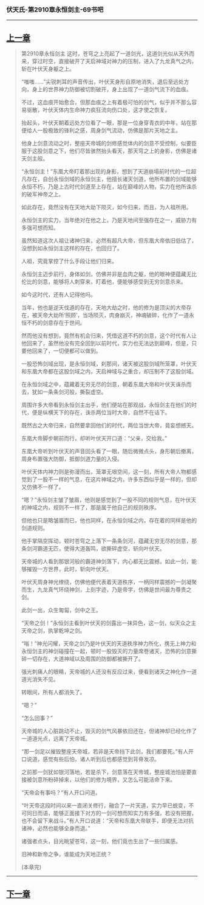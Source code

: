 ### 伏天氏-第2910章永恒剑主-69书吧

--------
[上一章](./79ee7f168c3851e667e0b3c0fbba01d7.md)
--------


>
>
>
>第2910章永恒剑主
>这时，苍穹之上亮起了一道剑光，这道剑光似从天外而来，穿过时空，直接破开了天启神域对神力的压制，进入了九龙真气之内，斩在叶伏天身躯之上。
>
>“嗤嗤……”尖锐刺耳的声音传出，叶伏天身形自原地消失，退后至远处方向，身上的世界神力防御被切割破开，身上出现了一道剑气流下的血痕。
>
>不过，这血痕开始愈合，但那血痕之上有着极可怕的剑气，似乎并不那么容易驱散，叶伏天体内生命神力疯狂流向伤口处，这才使之恢复。
>
>抬起头，叶伏天朝着远处方位看了一眼，那是一位身穿青衣的中年，站在那便给人一股极致的锋利之感，周身剑气流动，仿佛是那片天地之主。
>
>他身上剑意流动之时，整座天帝城的剑修感觉体内的剑意不受控制，似要臣服于这股剑意之下，他们尽皆骇然抬头看天，那天穹之上的身影，仿佛是诸天剑主般。
>
>“永恒剑主！”东凰大帝盯着那出现的身影，想到了天道崩塌前时代的一位超凡存在，自创永恒剑域的永恒剑主，他擅长诸天剑道，他所布置的剑域能够永恒不朽，乃是上古时代剑道至上存在，站在巅峰的人物，实力在他所诛杀的破军神帝之上。
>
>如此存在，竟然没有在天地大劫下陨灭，如今归来，而且，为人祖所用。
>
>永恒剑主的实力，当年绝对在他之上，乃是天地间至强存在之一，威胁力有多强可想而知。
>
>虽然知道这次人祖让诸神归来，必然有超凡大帝，但东凰大帝依旧低估了，没想到如永恒剑主这样的存在，也回归了。
>
>人祖，究竟掌控了什么手段让他们归来。
>
>永恒剑主迈步前行，身体如剑，仿佛并非是血肉之躯，他的眼神便蕴藏无比伦比的剑意，能够将人刺穿来，盯着他，便能够感受到无穷剑意杀来。
>
>如今这时代，还有人记得他吗。
>
>当年，他也是逆天伐道的存在，天地大劫之时，他的修为是顶尖的大帝存在，被天帝大劫所‘照顾’，当场陨灭，肉身崩灭，神魂破碎，化作了一道永恒不朽的剑意存在于世间。
>
>然而他没有想到，竟然有机会归来，凭借这道不朽的剑意，这个时代有人让他回来了，虽然他没有完全回到以前时代，实力也无法达到巅峰，但是，只要他回来了，一切便都可以做到。
>
>一股恐怖剑域出现，是永恒剑域，刹那间，诸天被这股剑域所笼罩，叶伏天和东凰大帝都在这股剑域之内，天启神域与之重合，却压制不了这股剑域。
>
>在永恒剑域之中，蕴藏着无穷无尽的剑意，朝着东凰大帝和叶伏天诛杀而去，犹如一条条剑河般，撕裂虚空。
>
>周围许多大帝看到永恒剑主出手，他们便站在那观战，永恒剑主在他们的时代，便是纵横天下的存在，诛杀两位当时大帝，自然不在话下。
>
>既然古之大帝归来，自然要拿回他们的时代，两位当世大帝，竟妄想撼天。
>
>东凰大帝脚步朝前而行，却听叶伏天开口道：“父亲，交给我。”
>
>东凰大帝听到叶伏天的声音回头看了一眼，随后微微点头，身形朝后撤离，周身布置强大防御，抵御剑道力量的入侵。
>
>叶伏天体内神力则是弥漫而出，笼罩无垠空间，这一刻，所有大帝人物都感觉到了一股不一样的气息，在这片神域之内，许多东西似乎是一样的，但却又仿佛不一样了。
>
>“嗯？”永恒剑主皱了皱眉，他则是感觉到了一股不同的规则气息，在叶伏天的神域之内，规则不一样了，那是属于他自己的规则秩序。
>
>但他也只是略皱眉而已，他也同样，在永恒剑域之内，存在着的同样是他的剑道规则。
>
>他手掌隔空挥动，顿时苍穹之上落下一条条剑河，蕴藏无穷无尽的剑意，那条剑河霸道无匹，使得大道轰鸣，欲撕碎虚空，斩向叶伏天。
>
>天帝城的人看到那银河般的霸道神剑落下，内心都无比震撼，如此一剑，能够摧毁一方世界，此时，斩向叶伏天。
>
>叶伏天周身神光缭绕，仿佛他便代表着天道秩序，一柄同样震撼的一剑凝聚而生，九龙真气环绕神剑，上刻字迹，乃是帝字，仿佛是世间最为尊贵之剑。
>
>此剑一出，众生匍匐，剑中之王。
>
>“天帝之剑！”永恒剑主看到叶伏天的剑露出一抹异色，这一剑，似天众之主天帝之剑，执掌乾坤之剑。
>
>“嗡！”神光闪耀，天帝之剑乃是叶伏天的天道秩序神力所化，携无上神力和永恒剑主的神剑碰撞在一起，顿时一股毁灭的力量席卷诸天，恐怖的剑意撕碎一切存在，大道神域以及周围的防御都被撕开了。
>
>强光刺痛人的眼睛，天帝城的人还没有反应过来，便看到诸天之神化作一道道光消失不见。
>
>转眼间，所有人都消失了。
>
>“嗯？”
>
>“怎么回事？”
>
>天帝城的人心脏跳动不止，毁灭的剑气风暴依旧还在，但诸神却已经化作了一道道光点，远离了天帝城。
>
>“那一剑足以摧毁整座天帝城，若非是天帝挡下此剑，我们都要死。”有人开口说道，感觉有些后怕，诸人听到后也都感觉到背脊发凉。
>
>之前那一剑犹如银河落地，若是杀下，剑意落在天帝城，整座城池怕是要直接被剑意所粉碎掉来，以他们的修为境界，又怎么可能活命下来。
>
>“天帝会有事吗？”有人开口问道。
>
>“叶天帝这段时间以来一直闭关修行，融合了一片天道，实力早已蜕变，不可同日而语，能够正面接下对方的一剑可想而知实力有多强，若没有把握，也不会留下来战斗。”有人开口说道：“天帝和东凰大帝联手，即便无法对抗诸神，必然也能够全身而退。”
>
>诸强者点头，目光眺望苍穹，这一刻，他们竟也生出了一些归属感。
>
>旧神和新帝之争，谁能成为天地正统？
>
>(本章完)
>
>

--------
[下一章](./ff1af180df97bd982366394a1503e8d6.md)
--------
